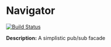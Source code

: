 Navigator
============
[![Build Status](https://travis-ci.org/FreifeldRoyi/Navigator.svg?branch=master)](https://travis-ci.org/FreifeldRoyi/Navigator)


**Description:** A simplistic pub/sub facade  
